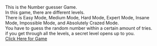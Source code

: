 This is the Number guesser Game.<br>
In this game, there are different levels.<br>
There is Easy Mode, Medium Mode, Hard Mode, Expert Mode, Insane Mode, Impossible Mode, and Absolutely Crazed Mode.<br>
You have to guess the random number within a certain amount of tries.<br>
if you get through all the levels, a secret level opens up to you. <br>
<a href="https://5504-adavis567-personal-spiyfinponj.ws-us104.gitpod.io/Number%20Guesser(html)/homePage.html"> Click Here for Game</a>